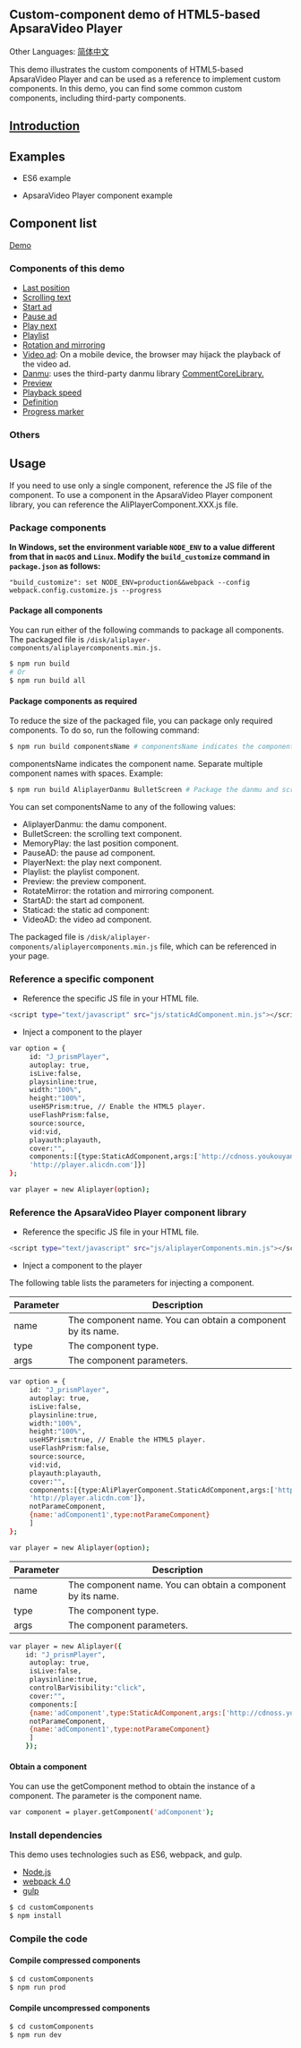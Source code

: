 ## Custom-component demo of HTML5-based ApsaraVideo Player

Other Languages: [简体中文](https://github.com/aliyunvideo/AliyunPlayer_Web/blob/master/customComponents/README.zh_CN.md)

This demo illustrates the custom components of HTML5-based ApsaraVideo Player and can be used as a reference to implement custom components. In this demo, you can find some common custom components, including third-party components.

## [Introduction](https://yq.aliyun.com/articles/626454)

## Examples

- ES6 example

- ApsaraVideo Player component example

## Component list

[Demo](https://player.alicdn.com/aliplayer/presentation/index.html)

### Components of this demo

- [Last position](https://github.com/aliyunvideo/AliyunPlayer_Web/tree/master/customComponents/src/components/MemoryPlayComponent)
- [Scrolling text](https://github.com/aliyunvideo/AliyunPlayer_Web/tree/master/customComponents/src/components/BulletScreenComponent)
- [Start ad](https://github.com/aliyunvideo/AliyunPlayer_Web/tree/master/customComponents/src/components/StartADComponent)
- [Pause ad](https://github.com/aliyunvideo/AliyunPlayer_Web/tree/master/customComponents/src/components/PauseADComponent)
- [Play next](https://github.com/aliyunvideo/AliyunPlayer_Web/tree/master/customComponents/src/components/playerNextComponent)
- [Playlist](https://github.com/aliyunvideo/AliyunPlayer_Web/tree/master/customComponents/src/components/PlaylistComponent)
- [Rotation and mirroring](https://github.com/aliyunvideo/AliyunPlayer_Web/tree/master/customComponents/src/components/RotateMirrorComponent)
- [Video ad](https://github.com/aliyunvideo/AliyunPlayer_Web/tree/master/customComponents/src/components/VideoADComponent): On a mobile device, the browser may hijack the playback of the video ad.
- [Danmu](https://github.com/aliyunvideo/AliyunPlayer_Web/tree/master/customComponents/src/components/AliplayerDanmuComponent): uses the third-party danmu library [CommentCoreLibrary.](https://github.com/jabbany/CommentCoreLibrary/)
- [Preview](https://github.com/aliyunvideo/AliyunPlayer_Web/tree/master/customComponents/src/components/PreviewVodComponent)
- [Playback speed](https://github.com/aliyunvideo/AliyunPlayer_Web/tree/master/customComponents/src/components/RateComponent)
- [Definition](https://github.com/aliyunvideo/AliyunPlayer_Web/tree/master/customComponents/src/components/QualityComponent)
- [Progress marker](https://github.com/aliyunvideo/AliyunPlayer_Web/tree/master/customComponents/src/components/ProgressComponent)

### Others

## Usage

If you need to use only a single component, reference the JS file of the component. To use a component in the ApsaraVideo Player component library, you can reference the AliPlayerComponent.XXX.js file.

### Package components

**In Windows, set the environment variable `NODE_ENV` to a value different from that in `macOS` and `Linux`. Modify the `build_customize` command in `package.json` as follows:**

```
"build_customize": set NODE_ENV=production&&webpack --config webpack.config.customize.js --progress
```

#### Package all components

You can run either of the following commands to package all components. The packaged file is `/disk/aliplayer-components/aliplayercomponents.min.js.`

```sh
$ npm run build 
# Or
$ npm run build all
```

#### Package components as required

To reduce the size of the packaged file, you can package only required components. To do so, run the following command:

```sh
$ npm run build componentsName # componentsName indicates the component name.
```

componentsName indicates the component name. Separate multiple component names with spaces. Example:

```sh
$ npm run build AliplayerDanmu BulletScreen # Package the danmu and scrolling text components only.
```

You can set componentsName to any of the following values:

- AliplayerDanmu: the damu component.
- BulletScreen: the scrolling text component.
- MemoryPlay: the last position component.
- PauseAD: the pause ad component.
- PlayerNext: the play next component.
- Playlist: the playlist component.
- Preview: the preview component.
- RotateMirror: the rotation and mirroring component.
- StartAD: the start ad component.
- Staticad: the static ad component:
- VideoAD: the video ad component.

The packaged file is `/disk/aliplayer-components/aliplayercomponents.min.js` file, which can be referenced in your page.

### Reference a specific component

- Reference the specific JS file in your HTML file.

```sh
<script type="text/javascript" src="js/staticAdComponent.min.js"></script>
```

- Inject a component to the player

```sh
var option = {
     id: "J_prismPlayer",
     autoplay: true,
     isLive:false,
     playsinline:true,
     width:"100%",
     height:"100%",
     useH5Prism:true, // Enable the HTML5 player.
     useFlashPrism:false,
     source:source,
     vid:vid,
     playauth:playauth,
     cover:"",
     components:[{type:StaticAdComponent,args:['http://cdnoss.youkouyang.com/cover.png',
     'http://player.alicdn.com']}]                 
};

var player = new Aliplayer(option);
```

### Reference the ApsaraVideo Player component library

- Reference the specific JS file in your HTML file.

```sh
<script type="text/javascript" src="js/aliplayerComponents.min.js"></script>
```

- Inject a component to the player

The following table lists the parameters for injecting a component.

|Parameter|Description
|-|-
|name|The component name. You can obtain a component by its name.
|type|The component type.
|args|The component parameters.

```sh
var option = {
     id: "J_prismPlayer",
     autoplay: true,
     isLive:false,
     playsinline:true,
     width:"100%",
     height:"100%",
     useH5Prism:true, // Enable the HTML5 player.
     useFlashPrism:false,
     source:source,
     vid:vid,
     playauth:playauth,
     cover:"",
     components:[{type:AliPlayerComponent.StaticAdComponent,args:['http://cdnoss.youkouyang.com/cover.png',
     'http://player.alicdn.com']},
     notParameComponent,
     {name:'adComponent1',type:notParameComponent}
     ]                 
};

var player = new Aliplayer(option);
```

|Parameter|Description
|-|-
|name|The component name. You can obtain a component by its name.
|type|The component type.
|args|The component parameters.

```sh
var player = new Aliplayer({
    id: "J_prismPlayer",
     autoplay: true,
     isLive:false,
     playsinline:true,
     controlBarVisibility:"click",
     cover:"",
     components:[
     {name:'adComponent',type:StaticAdComponent,args:['http://cdnoss.youkouyang.com/cover.png']},
     notParameComponent,
     {name:'adComponent1',type:notParameComponent}
     ]                 
    });
```

#### Obtain a component

You can use the getComponent method to obtain the instance of a component. The parameter is the component name.

```sh
var component = player.getComponent('adComponent');
```

### Install dependencies

This demo uses technologies such as ES6, webpack, and gulp.

- [Node.js](https://nodejs.org/en/)
- [webpack 4.0](http://webpack.github.io)
- [gulp](https://gulpjs.com)

```sh
$ cd customComponents
$ npm install
```

### Compile the code

#### Compile compressed components

```sh
$ cd customComponents
$ npm run prod
```

#### Compile uncompressed components

```sh
$ cd customComponents
$ npm run dev
```

